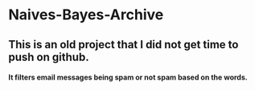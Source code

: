 # Naives-Bayes-Archive

## This is an old project that I did not get time to push on github.

#### It filters email messages being spam or not spam based on the words.
